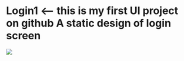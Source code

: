 # Login1 <-- this is my first UI project on github A static design of login screen

![](drawable/screenshot.jpg)
